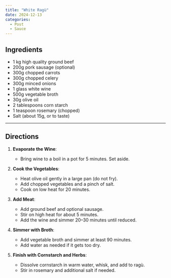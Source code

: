 ```yaml
---
title: "White Ragù"  
date: 2024-12-13  
categories:  
  - Post  
  - Sauce  
---
```


## Ingredients  

- 1 kg high quality ground beef  
- 200g pork sausage (optional)  
- 300g chopped carrots  
- 300g chopped celery  
- 300g minced onions  
- 1 glass white wine  
- 500g vegetable broth  
- 30g olive oil  
- 2 tablespoons corn starch  
- 1 teaspoon rosemary (chopped)  
- Salt (about 15g, or to taste)  

---

## Directions  

1. **Evaporate the Wine**:  
   - Bring wine to a boil in a pot for 5 minutes. Set aside.

2. **Cook the Vegetables**:  
   - Heat olive oil gently in a large pan (do not fry).  
   - Add chopped vegetables and a pinch of salt.  
   - Cook on low heat for 20 minutes.

3. **Add Meat**:  
   - Add ground beef and optional sausage.  
   - Stir on high heat for about 5 minutes.  
   - Add the wine and simmer 20–30 minutes until reduced.

4. **Simmer with Broth**:  
   - Add vegetable broth and simmer at least 90 minutes.  
   - Add water as needed if it gets too dry.

5. **Finish with Cornstarch and Herbs**:  
   - Dissolve cornstarch in warm water, whisk, and add to ragù.  
   - Stir in rosemary and additional salt if needed.
